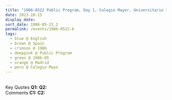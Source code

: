 ```yaml
---
title: "1986-0522 Public Program, Day 1, Colegio Mayor, Universitario Isabel de Espana, Madrid, Spain"
date: 2023-10-15
display_date: 
sort_date: 1986-05-22.2
permalink: /events/1986-0522-b
tags:
  - blue @ English
  - brown @ Spain
  - crimson @ 1986
  - deeppink @ Public Program
  - green @ 1986-05 
  - orange @ Madrid
  - peru @ Colegio Mayo
---
```


<br>

<wave-list>
  <list-title color="DarkSeaGreen" width="55">Key Quotes</list-title>
  <list-item color="BlanchedAlmond" width="280"><b>Q1:</b> <i></i></list-item>
  <list-item color="Lavender" width="280"><b>Q2:</b> <i></i></list-item>
</wave-list>

<br>

<wave-list>
  <list-title color="DarkSeaGreen" width="55">Comments</list-title>
  <list-item color="BlanchedAlmond" width="280"><b>C1:</b> <i></i></list-item>
  <list-item color="Lavender" width="280"><b>C2:</b> <i></i></list-item>
</wave-list>